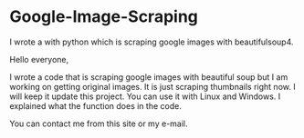 # Google-Image-Scraping
I wrote a with python which is scraping google images with beautifulsoup4.

Hello everyone,

I wrote a code that is scraping google images with beautiful soup but I am working on getting original images.
It is just scraping thumbnails right now. I will keep it update this project. 
You can use it with Linux and Windows. I explained what the function does in the code.

You can contact me from this site or my e-mail.
